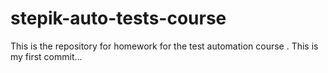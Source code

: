 # stepik-auto-tests-course
This is the repository for homework for the test automation course .
This is my first commit...